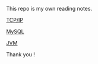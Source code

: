 This repo is my own reading notes.

[TCP/IP](tcp-ip/TCP-IP.md)

[MySQL](mysql/MySQL.md)

[JVM](java/JVM_Notes.pdf)

Thank you !